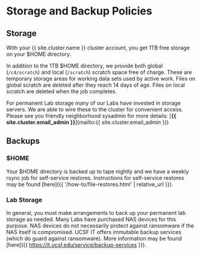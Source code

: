 # Storage and Backup Policies

## Storage

With your {{ site.cluster.name }} cluster account, you get 1TB free storage on your $HOME directory. 

In addition to the 1TB $HOME directory, we provide both global (`/c4/scratch`) and local (`/scratch`) scratch space free of charge. These are temporary storage areas for working data sets used by active work. Files on global scratch are deleted after they reach 14 days of age. Files on local scratch are deleted when the job completes.

For permanent Lab storage many of our Labs have invested in storage servers. We are able to wire these to the cluster for convenient access. Please see you friendly neighborhood sysadmin for more details: [**{{ site.cluster.email_admin }}**](mailto:{{ site.cluster.email_admin }})


## Backups

### $HOME

Your $HOME directory is backed up to tape nightly and we have a weekly rsync job for self-service restores. Instructions for self-service restores may be found [here]({{ '/how-to/file-restores.html' | relative_url }}). 

### Lab Storage

In general, you must make arrangements to back up your permanent lab storage as needed. Many Labs have purchased NAS devices for this purpose. NAS devices do not necessarily protect against ransomware if the NAS itself is compromised. UCSF IT offers immutable backup services (which do guard against ransomware). More information may be found [here]({{ https://it.ucsf.edu/service/backup-services }}).


